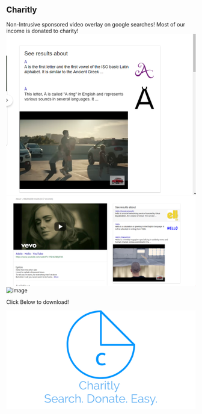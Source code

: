 ## Charitly

Non-Intrusive sponsored video overlay on google searches! Most of our income is donated to charity!
![image](knowledgepanela.png)
![image](knowledgepanelhello.png)
![image](knowledgepanelclever.png)

Click Below to download!

![image](LogoMakr_5qLGHf.png)
